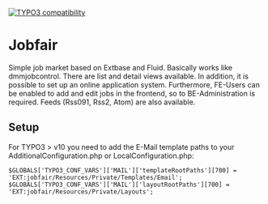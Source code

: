 [![TYPO3 compatibility](https://img.shields.io/badge/TYPO3-12.4%20%7C%2011.5-ff8700?maxAge=3600&logo=typo3)](https://get.typo3.org/)

# Jobfair

Simple job market based on Extbase and Fluid. Basically works like dmmjobcontrol. There are list and detail views available. In addition, it is possible to set up an online application system. Furthermore, FE-Users can be enabled to add and edit jobs in the frontend, so to BE-Administration is required. Feeds (Rss091, Rss2, Atom) are also available.

## Setup

For TYPO3 > v10 you need to add the E-Mail template paths to your AdditionalConfiguration.php or LocalConfiguration.php:

```
$GLOBALS['TYPO3_CONF_VARS']['MAIL']['templateRootPaths'][700] = 'EXT:jobfair/Resources/Private/Templates/Email';
$GLOBALS['TYPO3_CONF_VARS']['MAIL']['layoutRootPaths'][700] = 'EXT:jobfair/Resources/Private/Layouts';
```
